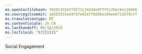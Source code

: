 ```yaml
---
ms.openlocfilehash: 502913d1bff4573c24244e977f5c39dc9e12ddb6
ms.sourcegitcommit: ad203331ee9737e82ef70206ac04eeb72a5f9c7f
ms.translationtype: MT
ms.contentlocale: zh-CN
ms.lasthandoff: 06/18/2019
ms.locfileid: "67231315"
---
```

Social Engagement